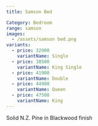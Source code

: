 ```yaml
---
title: Samson Bed

Category: Bedroom
range: samson
images:
  - /assets/samson bed.png
variants:
  - price: 32900
    variantName: Single
  - price: 38500
    variantName: King Single
  - price: 41900
    variantName: Double
  - price: 44900
    variantName: Queen
  - price: 47500
    variantName: King
---
```

Solid N.Z. Pine in Blackwood finish